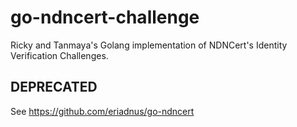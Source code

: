 # go-ndncert-challenge
Ricky and Tanmaya's Golang implementation of NDNCert's Identity Verification Challenges.

## DEPRECATED
See https://github.com/eriadnus/go-ndncert
